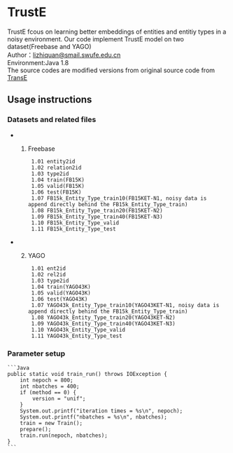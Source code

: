 # TrustE
TrustE fcous on learning better embeddings of entities and entitiy types in a noisy environment. Our code implement TrustE model on two dataset(Freebase and YAGO)  
Author：lizhiquan@smail.swufe.edu.cn  
Environment:Java 1.8  
The source codes are modified versions from original source code from [TransE](https://github.com/MaximTian/TransX)  
## Usage instructions
### Datasets and related files  
* 1. Freebase  

          1.01 entity2id  
          1.02 relation2id  
          1.03 type2id  
          1.04 train(FB15K)  
          1.05 valid(FB15K)  
          1.06 test(FB15K)  
          1.07 FB15k_Entity_Type_train10(FB15KET-N1, noisy data is append directly behind the FB15k_Entity_Type_train)  
          1.08 FB15k_Entity_Type_train20(FB15KET-N2)  
          1.09 FB15k_Entity_Type_train40(FB15KET-N3)  
          1.10 FB15k_Entity_Type_valid  
          1.11 FB15k_Entity_Type_test  
* 2. YAGO  

          1.01 ent2id
          1.02 rel2id
          1.03 type2id
          1.04 train(YAGO43K)
          1.05 valid(YAGO43K)
          1.06 test(YAGO43K)
          1.07 YAGO43k_Entity_Type_train10(YAGO43KET-N1, noisy data is append directly behind the FB15k_Entity_Type_train)
          1.08 YAGO43k_Entity_Type_train20(YAGO43KET-N2)
          1.09 YAGO43k_Entity_Type_train40(YAGO43KET-N3)
          1.10 YAGO43k_Entity_Type_valid
          1.11 YAGO43k_Entity_Type_test
### Parameter setup  
    ```Java      
    public static void train_run() throws IOException {
        int nepoch = 800;
        int nbatches = 400;
        if (method == 0) {
            version = "unif";
        }
        System.out.printf("iteration times = %s\n", nepoch);
        System.out.printf("nbatches = %s\n", nbatches);
        train = new Train();
        prepare();
        train.run(nepoch, nbatches);
    }
    ```
